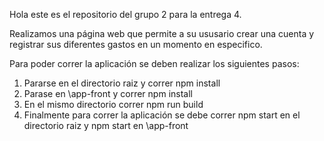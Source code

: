 Hola este es el repositorio del grupo 2 para la entrega 4.

Realizamos una página web que permite a su ususario crear una cuenta y registrar sus diferentes gastos en un momento en especifico.

Para poder correr la aplicación se deben realizar los siguientes pasos:
1. Pararse en el directorio raiz y correr npm install
2. Parase en \app-front  y correr npm install
3. En el mismo directorio correr npm run build
4. Finalmente para correr la aplicación se debe correr npm start en el directorio raiz y npm start en \app-front

